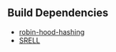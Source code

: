 ## Build Dependencies
* [robin-hood-hashing](https://github.com/martinus/robin-hood-hashing)
* [SRELL](https://www.akenotsuki.com/misc/srell/en/)
